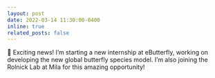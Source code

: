 ```yaml
---
layout: post
date: 2022-03-14 11:30:00-0400
inline: true
related_posts: false
---
```


:rocket: Exciting news! I’m starting a new internship at eButterfly, working on developing the new global butterfly species model. I’m also joining the Rolnick Lab at Mila for this amazing opportunity!
